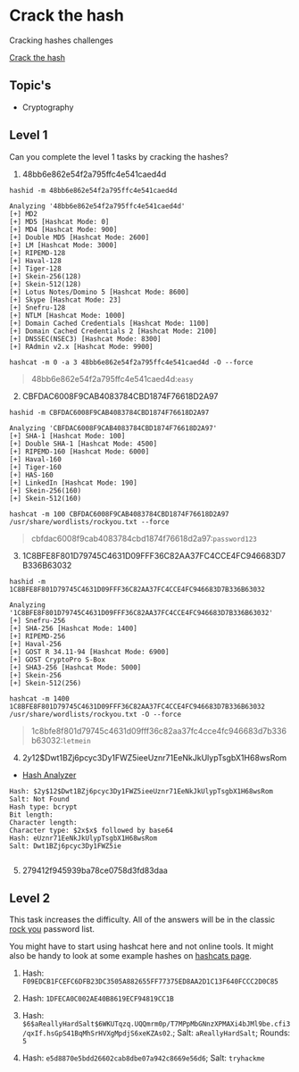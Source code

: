 # Crack the hash

Cracking hashes challenges

[Crack the hash](https://tryhackme.com/room/crackthehash)

## Topic's

* Cryptography

## Level 1

Can you complete the level 1 tasks by cracking the hashes?

1. 48bb6e862e54f2a795ffc4e541caed4d

```
hashid -m 48bb6e862e54f2a795ffc4e541caed4d
```

```
Analyzing '48bb6e862e54f2a795ffc4e541caed4d'
[+] MD2 
[+] MD5 [Hashcat Mode: 0]
[+] MD4 [Hashcat Mode: 900]
[+] Double MD5 [Hashcat Mode: 2600]
[+] LM [Hashcat Mode: 3000]
[+] RIPEMD-128 
[+] Haval-128 
[+] Tiger-128 
[+] Skein-256(128) 
[+] Skein-512(128) 
[+] Lotus Notes/Domino 5 [Hashcat Mode: 8600]
[+] Skype [Hashcat Mode: 23]
[+] Snefru-128 
[+] NTLM [Hashcat Mode: 1000]
[+] Domain Cached Credentials [Hashcat Mode: 1100]
[+] Domain Cached Credentials 2 [Hashcat Mode: 2100]
[+] DNSSEC(NSEC3) [Hashcat Mode: 8300]
[+] RAdmin v2.x [Hashcat Mode: 9900]
```

```
hashcat -m 0 -a 3 48bb6e862e54f2a795ffc4e541caed4d -O --force
```

> 48bb6e862e54f2a795ffc4e541caed4d:`easy`

2. CBFDAC6008F9CAB4083784CBD1874F76618D2A97

```
hashid -m CBFDAC6008F9CAB4083784CBD1874F76618D2A97
```

```
Analyzing 'CBFDAC6008F9CAB4083784CBD1874F76618D2A97'
[+] SHA-1 [Hashcat Mode: 100]
[+] Double SHA-1 [Hashcat Mode: 4500]
[+] RIPEMD-160 [Hashcat Mode: 6000]
[+] Haval-160 
[+] Tiger-160 
[+] HAS-160 
[+] LinkedIn [Hashcat Mode: 190]
[+] Skein-256(160) 
[+] Skein-512(160)
```

```
hashcat -m 100 CBFDAC6008F9CAB4083784CBD1874F76618D2A97 /usr/share/wordlists/rockyou.txt --force
```

> cbfdac6008f9cab4083784cbd1874f76618d2a97:`password123`

3. 1C8BFE8F801D79745C4631D09FFF36C82AA37FC4CCE4FC946683D7B336B63032

```
hashid -m 1C8BFE8F801D79745C4631D09FFF36C82AA37FC4CCE4FC946683D7B336B63032
```

```
Analyzing '1C8BFE8F801D79745C4631D09FFF36C82AA37FC4CCE4FC946683D7B336B63032'
[+] Snefru-256 
[+] SHA-256 [Hashcat Mode: 1400]
[+] RIPEMD-256 
[+] Haval-256 
[+] GOST R 34.11-94 [Hashcat Mode: 6900]
[+] GOST CryptoPro S-Box 
[+] SHA3-256 [Hashcat Mode: 5000]
[+] Skein-256 
[+] Skein-512(256)
```

```
hashcat -m 1400 1C8BFE8F801D79745C4631D09FFF36C82AA37FC4CCE4FC946683D7B336B63032 /usr/share/wordlists/rockyou.txt -O --force
```

> 1c8bfe8f801d79745c4631d09fff36c82aa37fc4cce4fc946683d7b336b63032:`letmein`

4. $2y$12$Dwt1BZj6pcyc3Dy1FWZ5ieeUznr71EeNkJkUlypTsgbX1H68wsRom

* [Hash Analyzer](https://www.tunnelsup.com/hash-analyzer/)

```
Hash: $2y$12$Dwt1BZj6pcyc3Dy1FWZ5ieeUznr71EeNkJkUlypTsgbX1H68wsRom
Salt: Not Found
Hash type: bcrypt
Bit length:	 
Character length:	 
Character type: $2x$x$ followed by base64
Hash: eUznr71EeNkJkUlypTsgbX1H68wsRom
Salt: Dwt1BZj6pcyc3Dy1FWZ5ie
```

```
```

> 

5. 279412f945939ba78ce0758d3fd83daa

## Level 2 

This task increases the difficulty. All of the answers will be in the classic [rock you](https://github.com/brannondorsey/naive-hashcat/releases/download/data/rockyou.txt) password list.

You might have to start using hashcat here and not online tools. It might also be handy to look at some example hashes on [hashcats page](https://hashcat.net/wiki/doku.php?id=example_hashes).

1. Hash: `F09EDCB1FCEFC6DFB23DC3505A882655FF77375ED8AA2D1C13F640FCCC2D0C85`

2. Hash: `1DFECA0C002AE40B8619ECF94819CC1B`

3. Hash: `$6$aReallyHardSalt$6WKUTqzq.UQQmrm0p/T7MPpMbGNnzXPMAXi4bJMl9be.cfi3/qxIf.hsGpS41BqMhSrHVXgMpdjS6xeKZAs02`.; Salt: `aReallyHardSalt`; Rounds: `5`

4. Hash: `e5d8870e5bdd26602cab8dbe07a942c8669e56d6`; Salt: `tryhackme`